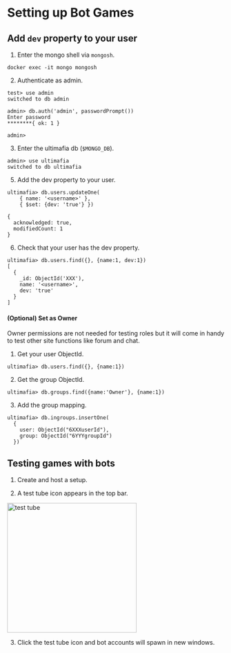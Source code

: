 # Setting up Bot Games

## Add `dev` property to your user

1. Enter the mongo shell via `mongosh`.

```
docker exec -it mongo mongosh
```

2. Authenticate as admin.

```
test> use admin
switched to db admin

admin> db.auth('admin', passwordPrompt())
Enter password
********{ ok: 1 }

admin>
```

3. Enter the ultimafia db (`$MONGO_DB`).

```
admin> use ultimafia
switched to db ultimafia
```

5. Add the dev property to your user.

```
ultimafia> db.users.updateOne(
    { name: '<username>' },
    { $set: {dev: 'true'} })

{
  acknowledged: true,
  modifiedCount: 1
}
```

6. Check that your user has the dev property.

```
ultimafia> db.users.find({}, {name:1, dev:1})
[
  {
    _id: ObjectId('XXX'),
    name: '<username>',
    dev: 'true'
  }
]
```

#### (Optional) Set as Owner

Owner permissions are not needed for testing roles but it will come in handy to test other site functions like forum and chat.

1. Get your user ObjectId.

```
ultimafia> db.users.find({}, {name:1})
```

2. Get the group ObjectId.

```
ultimafia> db.groups.find({name:'Owner'}, {name:1})
```

3. Add the group mapping.

```
ultimafia> db.ingroups.insertOne(
  {
    user: ObjectId("6XXXuserId"),
    group: ObjectId("6YYYgroupId")
  })
```

## Testing games with bots

1. Create and host a setup.

2. A test tube icon appears in the top bar.

<img src="https://github.com/UltiMafia/Ultimafia/assets/24848927/a036535a-d107-4ecb-8c06-0a49629972fd" alt="test tube" width="300"/>

3. Click the test tube icon and bot accounts will spawn in new windows.
